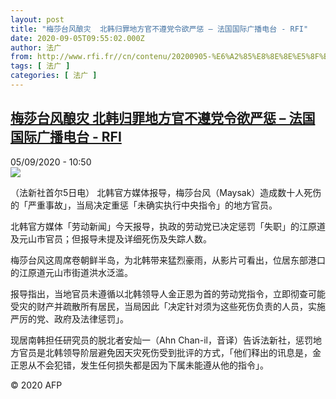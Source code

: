 ```yaml
---
layout: post
title: "梅莎台风酿灾  北韩归罪地方官不遵党令欲严惩 – 法国国际广播电台 - RFI"
date: 2020-09-05T09:55:02.000Z
author: 法广
from: http://www.rfi.fr//cn/contenu/20200905-%E6%A2%85%E8%8E%8E%E5%8F%B0%E9%A3%8E%E9%85%BF%E7%81%BE-%E5%8C%97%E9%9F%A9%E5%BD%92%E7%BD%AA%E5%9C%B0%E6%96%B9%E5%AE%98%E4%B8%8D%E9%81%B5%E5%85%9A%E4%BB%A4%E6%AC%B2%E4%B8%A5%E6%83%A9
tags: [ 法广 ]
categories: [ 法广 ]
---
```

<!--1599299702000-->
[梅莎台风酿灾  北韩归罪地方官不遵党令欲严惩 – 法国国际广播电台 - RFI](http://www.rfi.fr//cn/contenu/20200905-%E6%A2%85%E8%8E%8E%E5%8F%B0%E9%A3%8E%E9%85%BF%E7%81%BE-%E5%8C%97%E9%9F%A9%E5%BD%92%E7%BD%AA%E5%9C%B0%E6%96%B9%E5%AE%98%E4%B8%8D%E9%81%B5%E5%85%9A%E4%BB%A4%E6%AC%B2%E4%B8%A5%E6%83%A9)
------

<div>
<div>05/09/2020 - 10:50</div><img src="https://s.rfi.fr/media/display/895c10e6-ef56-11ea-93da-005056bff430/w:310/p:16x9/int0007b.200905165001.jpg"><div class="t-content__body u-clearfix"><p>（法新社首尔5日电）    北韩官方媒体报导，梅莎台风（Maysak）造成数十人死伤的「严重事故」，当局决定重惩「未确实执行中央指令」的地方官员。</p><p>    北韩官方媒体「劳动新闻」今天报导，执政的劳动党已决定惩罚「失职」的江原道及元山市官员；但报导未提及详细死伤及失踪人数。</p><p>    梅莎台风这周席卷朝鲜半岛，为北韩带来猛烈豪雨，从影片可看出，位居东部港口的江原道元山市街道洪水泛滥。</p><p>    报导指出，当地官员未遵循以北韩领导人金正恩为首的劳动党指令，立即彻查可能受灾的财产并疏散所有居民，当局因此「决定针对须为这些死伤负责的人员，实施严厉的党、政府及法律惩罚」。</p><p>    现居南韩担任研究员的脱北者安灿一（Ahn Chan-il，音译）告诉法新社，惩罚地方官员是北韩领导阶层避免因天灾死伤受到批评的方式，「他们释出的讯息是，金正恩从不会犯错，发生任何损失都是因为下属未能遵从他的指令」。</p><p class="t-copyright">© 2020 AFP</p>        </div>
</div>
